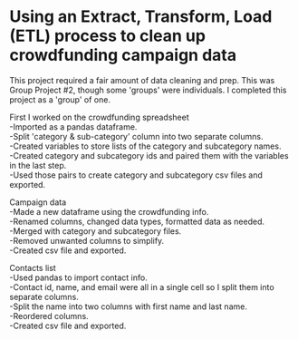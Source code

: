 # Using an Extract, Transform, Load (ETL) process to clean up crowdfunding campaign data

This project required a fair amount of data cleaning and prep. This was Group Project #2, though some 'groups' were individuals. I completed this project as a 'group' of one.  

First I worked on the crowdfunding spreadsheet  
-Imported as a pandas dataframe.  
-Split 'category & sub-category' column into two separate columns.  
-Created variables to store lists of the category and subcategory names.  
-Created category and subcategory ids and paired them with the variables in the last step.  
-Used those pairs to create category and subcategory csv files and exported.  

Campaign data  
-Made a new dataframe using the crowdfunding info.  
-Renamed columns, changed data types, formatted data as needed.  
-Merged with category and subcategory files.  
-Removed unwanted columns to simplify.  
-Created csv file and exported.  

Contacts list  
-Used pandas to import contact info.  
-Contact id, name, and email were all in a single cell so I split them into separate columns.  
-Split the name into two columns with first name and last name.  
-Reordered columns.  
-Created csv file and exported.  

